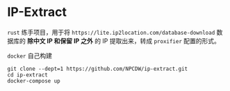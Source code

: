 # IP-Extract

`rust` 练手项目，用于将 `https://lite.ip2location.com/database-download` 数据库的 **除中文 IP 和保留 IP 之外** 的 IP 提取出来，转成 `proxifier` 配置的形式。

`docker` 自己构建

```shell
git clone --dept=1 https://github.com/NPCDW/ip-extract.git
cd ip-extract
docker-compose up
```